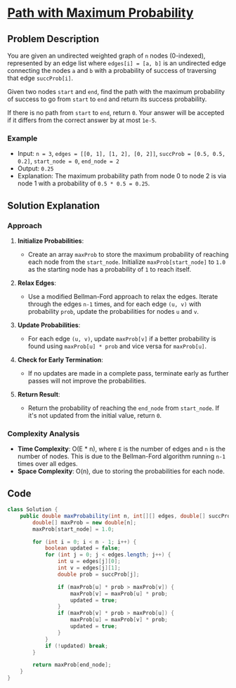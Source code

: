 # [Path with Maximum Probability](https://leetcode.com/problems/path-with-maximum-probability/description/?envType=daily-question&envId=2024-08-311514)

## Problem Description
You are given an undirected weighted graph of `n` nodes (0-indexed), represented by an edge list where `edges[i] = [a, b]` is an undirected edge connecting the nodes `a` and `b` with a probability of success of traversing that edge `succProb[i]`.

Given two nodes `start` and `end`, find the path with the maximum probability of success to go from `start` to `end` and return its success probability.

If there is no path from `start` to `end`, return `0`. Your answer will be accepted if it differs from the correct answer by at most `1e-5`.

### Example
- Input: `n = 3`, `edges = [[0, 1], [1, 2], [0, 2]]`, `succProb = [0.5, 0.5, 0.2]`, `start_node = 0`, `end_node = 2`
- Output: `0.25`
- Explanation: The maximum probability path from node 0 to node 2 is via node 1 with a probability of `0.5 * 0.5 = 0.25`.

## Solution Explanation

### Approach
1. **Initialize Probabilities**:
   - Create an array `maxProb` to store the maximum probability of reaching each node from the `start_node`. Initialize `maxProb[start_node]` to `1.0` as the starting node has a probability of `1` to reach itself.

2. **Relax Edges**:
   - Use a modified Bellman-Ford approach to relax the edges. Iterate through the edges `n-1` times, and for each edge `(u, v)` with probability `prob`, update the probabilities for nodes `u` and `v`.

3. **Update Probabilities**:
   - For each edge `(u, v)`, update `maxProb[v]` if a better probability is found using `maxProb[u] * prob` and vice versa for `maxProb[u]`.

4. **Check for Early Termination**:
   - If no updates are made in a complete pass, terminate early as further passes will not improve the probabilities.

5. **Return Result**:
   - Return the probability of reaching the `end_node` from `start_node`. If it's not updated from the initial value, return `0`.

### Complexity Analysis
- **Time Complexity**: O(E * n), where `E` is the number of edges and `n` is the number of nodes. This is due to the Bellman-Ford algorithm running `n-1` times over all edges.
- **Space Complexity**: O(n), due to storing the probabilities for each node.

## Code
```java
class Solution {
    public double maxProbability(int n, int[][] edges, double[] succProb, int start_node, int end_node) {
        double[] maxProb = new double[n];
        maxProb[start_node] = 1.0;

        for (int i = 0; i < n - 1; i++) {
            boolean updated = false;
            for (int j = 0; j < edges.length; j++) {
                int u = edges[j][0];
                int v = edges[j][1];
                double prob = succProb[j];

                if (maxProb[u] * prob > maxProb[v]) {
                    maxProb[v] = maxProb[u] * prob;
                    updated = true;
                }
                if (maxProb[v] * prob > maxProb[u]) {
                    maxProb[u] = maxProb[v] * prob;
                    updated = true;
                }
            }
            if (!updated) break;
        }

        return maxProb[end_node];
    }
}
